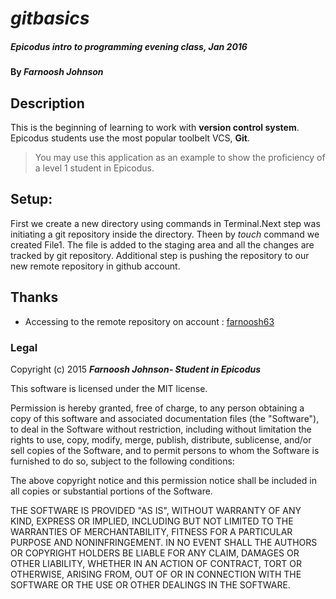# _gitbasics_

##### Epicodus intro to programming evening class, Jan 2016

#### By _**Farnoosh Johnson**_

## Description

This is the beginning of learning to work with **version control system**. Epicodus students use the most popular toolbelt VCS, **Git**.

>You may use this application as an example to show the proficiency of a level 1 student in Epicodus.

## Setup:

First we create a new directory using commands in Terminal.Next step was initiating a git repository inside the directory. Theen by _touch_ command we created File1. The file is added to the staging area and all the changes are tracked by git repository.
Additional step is pushing the repository to our new remote repository in github account.


## Thanks
* Accessing to the remote repository on account : [farnoosh63](https://github.com/farnoosh63/gitbasics)
### Legal


Copyright (c) 2015 **_Farnoosh Johnson- Student in Epicodus_**

This software is licensed under the MIT license.

Permission is hereby granted, free of charge, to any person obtaining a copy
of this software and associated documentation files (the "Software"), to deal
in the Software without restriction, including without limitation the rights
to use, copy, modify, merge, publish, distribute, sublicense, and/or sell
copies of the Software, and to permit persons to whom the Software is
furnished to do so, subject to the following conditions:

The above copyright notice and this permission notice shall be included in
all copies or substantial portions of the Software.

THE SOFTWARE IS PROVIDED "AS IS", WITHOUT WARRANTY OF ANY KIND, EXPRESS OR
IMPLIED, INCLUDING BUT NOT LIMITED TO THE WARRANTIES OF MERCHANTABILITY,
FITNESS FOR A PARTICULAR PURPOSE AND NONINFRINGEMENT. IN NO EVENT SHALL THE
AUTHORS OR COPYRIGHT HOLDERS BE LIABLE FOR ANY CLAIM, DAMAGES OR OTHER
LIABILITY, WHETHER IN AN ACTION OF CONTRACT, TORT OR OTHERWISE, ARISING FROM,
OUT OF OR IN CONNECTION WITH THE SOFTWARE OR THE USE OR OTHER DEALINGS IN
THE SOFTWARE.


